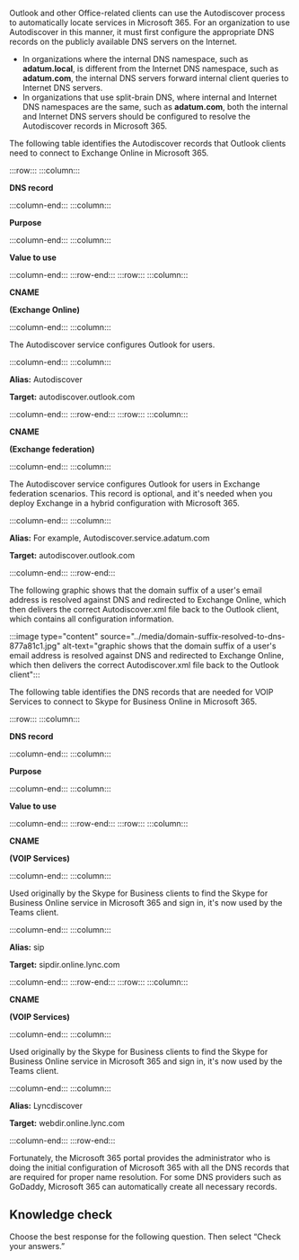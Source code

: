 Outlook and other Office-related clients can use the Autodiscover process to automatically locate services in Microsoft 365. For an organization to use Autodiscover in this manner, it must first configure the appropriate DNS records on the publicly available DNS servers on the Internet.

 -  In organizations where the internal DNS namespace, such as **adatum.local**, is different from the Internet DNS namespace, such as **adatum.com**, the internal DNS servers forward internal client queries to Internet DNS servers.
 -  In organizations that use split-brain DNS, where internal and Internet DNS namespaces are the same, such as **adatum.com**, both the internal and Internet DNS servers should be configured to resolve the Autodiscover records in Microsoft 365.

The following table identifies the Autodiscover records that Outlook clients need to connect to Exchange Online in Microsoft 365.

:::row:::
  :::column:::
    

**DNS record**


  :::column-end:::
  :::column:::
    

**Purpose**


  :::column-end:::
  :::column:::
    

**Value to use**


  :::column-end:::
:::row-end:::
:::row:::
  :::column:::
    

**CNAME**


**(Exchange Online)**


  :::column-end:::
  :::column:::
    

The Autodiscover service configures Outlook for users.


  :::column-end:::
  :::column:::
    

**Alias:** Autodiscover


**Target:** autodiscover.outlook.com


  :::column-end:::
:::row-end:::
:::row:::
  :::column:::
    

**CNAME**


**(Exchange federation)**


  :::column-end:::
  :::column:::
    

The Autodiscover service configures Outlook for users in Exchange federation scenarios. This record is optional, and it's needed when you deploy Exchange in a hybrid configuration with Microsoft 365.


  :::column-end:::
  :::column:::
    

**Alias:** For example, Autodiscover.service.adatum.com


**Target:** autodiscover.outlook.com


  :::column-end:::
:::row-end:::


The following graphic shows that the domain suffix of a user's email address is resolved against DNS and redirected to Exchange Online, which then delivers the correct Autodiscover.xml file back to the Outlook client, which contains all configuration information.

:::image type="content" source="../media/domain-suffix-resolved-to-dns-877a81c1.jpg" alt-text="graphic shows that the domain suffix of a user's email address is resolved against DNS and redirected to Exchange Online, which then delivers the correct Autodiscover.xml file back to the Outlook client":::


The following table identifies the DNS records that are needed for VOIP Services to connect to Skype for Business Online in Microsoft 365.

:::row:::
  :::column:::
    

**DNS record**


  :::column-end:::
  :::column:::
    

**Purpose**


  :::column-end:::
  :::column:::
    

**Value to use**


  :::column-end:::
:::row-end:::
:::row:::
  :::column:::
    

**CNAME**


**(VOIP Services)**


  :::column-end:::
  :::column:::
    

Used originally by the Skype for Business clients to find the Skype for Business Online service in Microsoft 365 and sign in, it's now used by the Teams client.


  :::column-end:::
  :::column:::
    

**Alias:** sip


**Target:** sipdir.online.lync.com


  :::column-end:::
:::row-end:::
:::row:::
  :::column:::
    

**CNAME**


**(VOIP Services)**


  :::column-end:::
  :::column:::
    

Used originally by the Skype for Business clients to find the Skype for Business Online service in Microsoft 365 and sign in, it's now used by the Teams client.


  :::column-end:::
  :::column:::
    

**Alias:** Lyncdiscover


**Target:** webdir.online.lync.com


  :::column-end:::
:::row-end:::


Fortunately, the Microsoft 365 portal provides the administrator who is doing the initial configuration of Microsoft 365 with all the DNS records that are required for proper name resolution. For some DNS providers such as GoDaddy, Microsoft 365 can automatically create all necessary records.

## Knowledge check

Choose the best response for the following question. Then select “Check your answers.”
